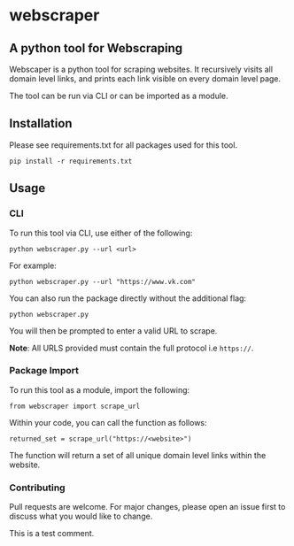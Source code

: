 # webscraper

## A python tool for Webscraping

Webscaper is a python tool for scraping websites. It recursively visits all domain level links, and prints each link visible on every domain level page.

The tool can be run via CLI or can be imported as a module.

## Installation

Please see requirements.txt for all packages used for this tool.

`pip install -r requirements.txt`

## Usage

### CLI

To run this tool via CLI, use either of the following:

`python webscraper.py --url <url>`

For example:

`python webscraper.py --url "https://www.vk.com"`

You can also run the package directly without the additional flag:

`python webscraper.py`

You will then be prompted to enter a valid URL to scrape.

**Note**: All URLS provided must contain the full protocol i.e `https://`.

### Package Import

To run this tool as a module, import the following:

`from webscraper import scrape_url`

Within your code, you can call the function as follows:

`returned_set = scrape_url("https://<website>")`

The function will return a set of all unique domain level links within the website.

### Contributing

Pull requests are welcome. For major changes, please open an issue first to discuss what you would like to change.


This is a test comment. 